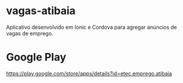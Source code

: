 # vagas-atibaia
Aplicativo desenvolvido em Ionic e Cordova para agregar anúncios de vagas de emprego.

# Google Play
https://play.google.com/store/apps/details?id=etec.emprego.atibaia
